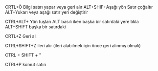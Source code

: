 CRTL+Ö Bilgi satırı yapar veya geri alır
ALT+SHIF+Aşağı yön Satır çoğaltır
ALT+Yukarı veya aşağı satır yeri değiştirir

CTRL+ALT+ Yön tuşları 
ALT basılı iken başka bir satırdaki yere tıkla
ALT+SHIFT başka bir satırdaki

CRTL+Z Geri al

CTRL+SHIFT+Z ileri alır (ileri alabilmek için önce geri alınmış olmalı)


CTRL + SHIFT + "

CTRL+P komut satırı